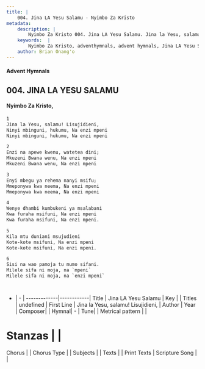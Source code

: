 ```yaml
---
title: |
    004. Jina LA Yesu Salamu - Nyimbo Za Kristo
metadata:
    description: |
        Nyimbo Za Kristo 004. Jina LA Yesu Salamu. Jina la Yesu, salamu! Lisujidieni, Ninyi mbinguni, hukumu, Na enzi mpeni Ninyi mbinguni, hukumu, Na enzi mpeni  
    keywords:  |
        Nyimbo Za Kristo, adventhymnals, advent hymnals, Jina LA Yesu Salamu, Jina la Yesu, salamu! Lisujidieni,. 
    author: Brian Onang'o
---
```


#### Advent Hymnals
## 004. JINA LA YESU SALAMU
####  Nyimbo Za Kristo,

```txt
1
Jina la Yesu, salamu! Lisujidieni,
Ninyi mbinguni, hukumu, Na enzi mpeni
Ninyi mbinguni, hukumu, Na enzi mpeni

2
Enzi na apewe kwenu, watetea dini;
Mkuzeni Bwana wenu, Na enzi mpeni
Mkuzeni Bwana wenu, Na enzi mpeni

3
Enyi mbegu ya rehema nanyi msifu;
Mmeponywa kwa neema, Na enzi mpeni
Mmeponywa kwa neema, Na enzi mpeni

4
Wenye dhambi kumbukeni ya msalabani
Kwa furaha msifuni, Na enzi mpeni
Kwa furaha msifuni, Na enzi mpeni.

5
Kila mtu duniani msujudieni
Kote-kote msifuni, Na enzi mpeni
Kote-kote msifuni, Na enzi mpeni.

6
Sisi na wao pamoja tu mumo sifani.
Milele sifa ni moja, na `mpeni`
Milele sifa ni moja, na `enzi mpeni`




```

- |   -  |
-------------|------------|
Title | Jina LA Yesu Salamu |
Key |  |
Titles | undefined |
First Line | Jina la Yesu, salamu! Lisujidieni, |
Author | 
Year | 
Composer| |
Hymnal|  - |
Tune|  |
Metrical pattern | |
# Stanzas |  |
Chorus |  |
Chorus Type |  |
Subjects | |
Texts |  |
Print Texts | 
Scripture Song |  |
    
